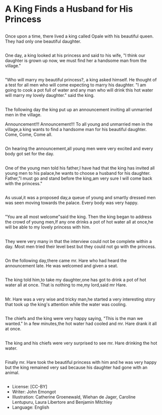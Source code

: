 # A King Finds a Husband for His Princess

##
Once upon a time, there lived a
king called Opale with his beautiful
queen.
They had only one beautiful
daughter.

##
One day, a king looked at his
princess and said to his wife, "I
think our daughter is grown up now,
we must find her a handsome man
from the village."

##
"Who will marry my beautiful
princess?, a king asked himself.
He thought of a test for all men who
will come expecting to marry his
daughter.
"I am going to cook a pot full
of water and any man who will drink
this hot water will marry my lovely
daughter." said the king.

##
The following day the king put up an announcement
inviting all unmarried men in the village.

Announcement!!! Announcement!!!
To all young and unmarried men in the village,a king
wants to find a handsome man for his beautiful
daughter.
Come, Come, Come all.

##
On hearing the announcement,all young men were
very excited and every body got set for the day.

##
One of the young men told his
father,I have had that the king has
invited all young men to his
palace,he wants to choose a
husband for his daughter.
Father,"I must go and stand before
the king,am very sure I will come
back with the princess."

##
As usual,it was a proposed day,a
queue of young and smartly
dressed men was seen moving
towards the palace.
Every body was very happy.

##
"You are all most welcome"said the
king.
Then the king began to address the
crowd of young men,If any one
drinks a pot of hot water all at
once,he will be able to my lovely
princess with him.

##
They were very many in that the
interview could not be complete
within a day.
Most men tried their level best but
they could not go with the princess.

##
On the following day,there came
mr. Hare who had heard the
announcement late.
He was welcomed and given a seat.

##
The king told him,to take my
daughter,one has got to drink a pot
of hot water all at once.
That is nothing to me,my lord,said
mr Hare.

##
Mr. Hare was a very wise and tricky
man,he started a very interesting
story that took up the king's
attention while the water was
cooling.

##
The chiefs and the king were very
happy saying, "This is the man we
wanted."
In a few minutes,the hot water had
cooled and mr. Hare drank it all at
once.

##
The king and his chiefs were very
surprised to see mr. Hare drinking
the hot water.

##
Finally mr. Hare took the beautiful
princess with him and he was very
happy but the king remained very
sad because his daughter had gone
with an animal.

##
* License: [CC-BY]
* Writer: John Emongot
* Illustration: Catherine Groenewald, Wiehan de Jager, Caroline Lentupuru, Laura Libertore and Benjamin Mitchley
* Language: English
